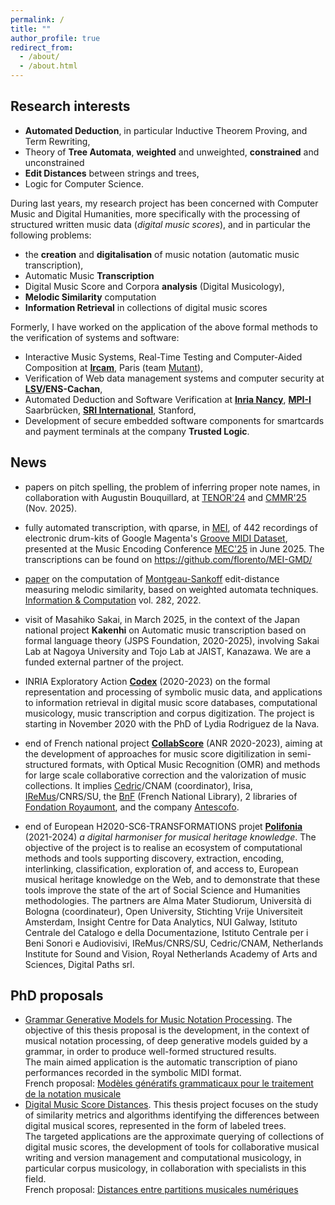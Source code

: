 ```yaml
---
permalink: /
title: ""
author_profile: true
redirect_from: 
  - /about/
  - /about.html
---
```


## Research interests
- **Automated Deduction**, in particular Inductive Theorem Proving, and Term Rewriting,
- Theory of **Tree Automata**, **weighted** and unweighted, **constrained** and unconstrained
- **Edit Distances** between strings and trees, 
- Logic for Computer Science.

During last years, my research project has been concerned with Computer Music and Digital Humanities, 
more specifically with the processing of structured written music data (*digital music scores*), 
and in particular the following problems:
- the **creation** and **digitalisation** of music notation (automatic music transcription), 
- Automatic Music **Transcription**
- Digital Music Score and Corpora **analysis** (Digital Musicology),
- **Melodic Similarity** computation
- **Information Retrieval** in collections of digital music scores

Formerly, I have worked on the application of the above formal methods to the verification of systems and software:
- Interactive Music Systems, Real-Time Testing and Computer-Aided Composition at **[Ircam](https://www.ircam.fr)**, Paris (team [Mutant](http://repmus.ircam.fr/mutant)),
- Verification of Web data management systems and computer security at **[LSV](http://www.lsv.fr)/ENS-Cachan**, 
- Automated Deduction and Software Verification at **[Inria Nancy](http://www.loria.fr)**, **[MPI-I](https://www.mpi-inf.mpg.de)** Saarbrücken, **[SRI International](http://www.csl.sri.com)**, Stanford,
- Development of secure embedded software components for smartcards and payment terminals at the company **Trusted Logic**.

## News

- papers on pitch spelling, the problem of inferring proper note names, 
  in collaboration with Augustin Bouquillard, at 
  [TENOR'24](https://florent-jacquemard.github.io/publication/2024-04-01-Engraving-Oriented-Joint-Estimation-of-Pitch-Spelling-and-Local-and-Global-Keys) and 
  [CMMR'25](https://florent-jacquemard.github.io/publication/2025-11-03-Pitch-Spelling-Jazz-Lead-Sheets-and-Solo-Transcriptions) (Nov. 2025).

- fully automated transcription, with qparse, in [MEI](https://music-encoding.org), of 442 recordings of electronic drum-kits 
  of Google Magenta's [Groove MIDI Dataset](https://magenta.withgoogle.com/datasets/groove), 
  presented at the Music Encoding Conference [MEC'25](https://florent-jacquemard.github.io/publication/2025-06-03-Automated-MEI-Transcription-Dataset-of-Electronic-Drum-Kit-Recordings) in June 2025.
  The transcriptions can be found on  https://github.com/florento/MEI-GMD/

- [paper](https://hal.inria.fr/hal-01857267) on the computation of [Montgeau-Sankoff](https://link.springer.com/article/10.1007/BF00117340) edit-distance measuring melodic similarity, based on weighted automata techniques. [Information & Computation](https://doi.org/10.1016/j.ic.2020.104652) vol. 282, 2022.

- visit of Masahiko Sakai, in March 2025, in the context of the 
  Japan national project **Kakenhi** on Automatic music transcription based on formal language theory (JSPS Foundation, 2020-2025), 
  involving Sakai Lab at Nagoya University and Tojo Lab at JAIST, Kanazawa. We are a funded external partner of the project.

- INRIA Exploratory Action [**Codex**](https://project.inria.fr/codex) (2020-2023) on the formal representation and processing of symbolic music data, and applications to information retrieval in digital music score databases, computational musicology, music transcription and corpus digitization. The project is starting in November 2020 with the PhD of Lydia Rodriguez de la Nava.

- end of French national project [**CollabScore**](https://anr.fr/Projet-ANR-20-CE27-0014) (ANR 2020-2023), aiming at the development of approaches for music score digitilization in semi-structured formats, with Optical Music Recognition (OMR) and methods for large scale collaborative correction and the valorization of music collections. It implies [Cedric](https://cedric.cnam.fr)/CNAM (coordinator), Irisa, [IReMus](https://www.iremus.cnrs.fr)/CNRS/SU, the [BnF](https://gallica.bnf.fr/) (French National Library), 2 libraries of [Fondation Royaumont](https://www.royaumont.com/fr/les-bibliotheques), and the company [Antescofo](https://www.antescofo.com).

- end of European H2020-SC6-TRANSFORMATIONS projet [**Polifonia**](http://polifonia-project.eu)  (2021-2024) *a digital harmoniser for musical heritage knowledge*. The objective of the project is to realise an ecosystem of computational methods and tools supporting discovery, extraction, encoding, interlinking, classification, exploration of, and access to, European musical heritage knowledge on the Web, and to demonstrate that these tools improve the state of the art of Social Science and Humanities methodologies. The partners are Alma Mater Studiorum, Università di Bologna (coordinateur), Open University, Stichting Vrije Universiteit Amsterdam, Insight Centre for Data Analytics, NUI Galway, Istituto Centrale del Catalogo e della Documentazione, Istituto Centrale per i Beni Sonori e Audiovisivi, IReMus/CNRS/SU, Cedric/CNAM, Netherlands Institute for Sound and Vision, Royal Netherlands Academy of Arts and Sciences, Digital Paths srl.

## PhD proposals
- [Grammar Generative Models for Music Notation Processing](files/propositions/generation-en.pdf).
   The objective of this thesis proposal is the development, in the context of musical notation processing, of deep generative models guided by a grammar, in order to produce well-formed structured results.  
   The main aimed application is the automatic transcription of piano performances recorded in the symbolic MIDI format.  
   French proposal: [Modèles génératifs grammaticaux pour le traitement de la notation musicale](files/propositions/generation-fr.pdf)
- [Digital Music Score Distances](files/propositions/distance-en.pdf).
  This thesis project focuses on the study of similarity metrics and algorithms identifying the differences between digital musical scores, represented in the form of labeled trees.  
  The targeted applications are the approximate querying of collections of digital music scores, the development of tools for collaborative musical writing and version management and computational musicology, in particular corpus musicology, in collaboration with specialists in this field.  
  French proposal: [Distances entre partitions musicales numériques](files/propositions/distance-fr.pdf)
